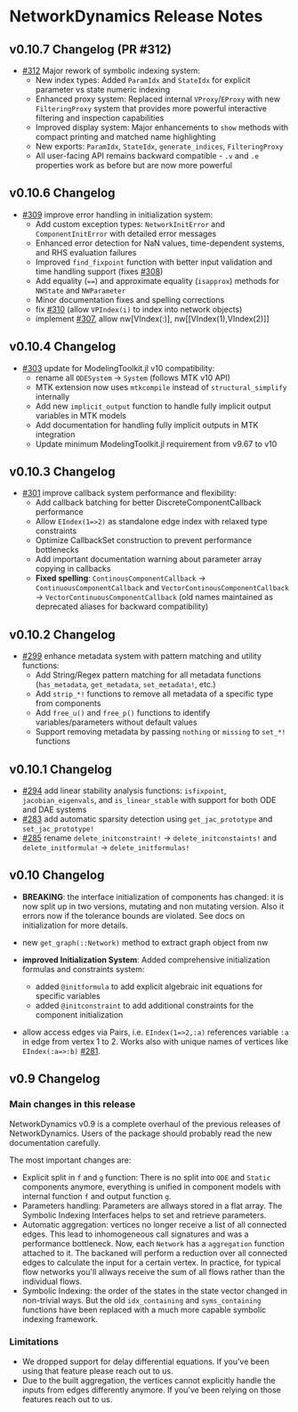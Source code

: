 # NetworkDynamics Release Notes

## v0.10.7 Changelog (PR #312)
- [#312](https://github.com/JuliaDynamics/NetworkDynamics.jl/pull/312) Major rework of symbolic indexing system:
  - New index types: Added `ParamIdx` and `StateIdx` for explicit parameter vs state numeric indexing
  - Enhanced proxy system: Replaced internal `VProxy`/`EProxy` with new `FilteringProxy` system that provides more powerful interactive filtering and inspection capabilities
  - Improved display system: Major enhancements to `show` methods with compact printing and matched name highlighting
  - New exports: `ParamIdx`, `StateIdx`, `generate_indices`, `FilteringProxy`
  - All user-facing API remains backward compatible - `.v` and `.e` properties work as before but are now more powerful

## v0.10.6 Changelog
- [#309](https://github.com/JuliaDynamics/NetworkDynamics.jl/pull/309) improve error handling in initialization system:
  - Add custom exception types: `NetworkInitError` and `ComponentInitError` with detailed error messages
  - Enhanced error detection for NaN values, time-dependent systems, and RHS evaluation failures
  - Improved `find_fixpoint` function with better input validation and time handling support (fixes [#308](https://github.com/JuliaDynamics/NetworkDynamics.jl/pull/308))
  - Add equality (`==`) and approximate equality (`isapprox`) methods for `NWState` and `NWParameter`
  - Minor documentation fixes and spelling corrections
  - fix [#310](https://github.com/JuliaDynamics/NetworkDynamics.jl/pull/310) (allow `VPIndex(i)` to index into network objects)
  - implement [#307](https://github.com/JuliaDynamics/NetworkDynamics.jl/pull/307), allow nw[VIndex(:)], nw[[VIndex(1),VIndex(2)]]

## v0.10.4 Changelog
- [#303](https://github.com/JuliaDynamics/NetworkDynamics.jl/pull/303) update for ModelingToolkit.jl v10 compatibility:
  - rename all `ODESystem` -> `System` (follows MTK v10 API)
  - MTK extension now uses `mtkcompile` instead of `structural_simplify` internally
  - Add new `implicit_output` function to handle fully implicit output variables in MTK models
  - Add documentation for handling fully implicit outputs in MTK integration
  - Update minimum ModelingToolkit.jl requirement from v9.67 to v10

## v0.10.3 Changelog
- [#301](https://github.com/JuliaDynamics/NetworkDynamics.jl/pull/301) improve callback system performance and flexibility:
  - Add callback batching for better DiscreteComponentCallback performance
  - Allow `EIndex(1=>2)` as standalone edge index with relaxed type constraints
  - Optimize CallbackSet construction to prevent performance bottlenecks
  - Add important documentation warning about parameter array copying in callbacks
  - **Fixed spelling**: `ContinousComponentCallback` → `ContinuousComponentCallback` and `VectorContinousComponentCallback` → `VectorContinuousComponentCallback` (old names maintained as deprecated aliases for backward compatibility)

## v0.10.2 Changelog
- [#299](https://github.com/JuliaDynamics/NetworkDynamics.jl/pull/299) enhance metadata system with pattern matching and utility functions:
  - Add String/Regex pattern matching for all metadata functions (`has_metadata`, `get_metadata`, `set_metadata!`, etc.)
  - Add `strip_*!` functions to remove all metadata of a specific type from components
  - Add `free_u()` and `free_p()` functions to identify variables/parameters without default values
  - Support removing metadata by passing `nothing` or `missing` to `set_*!` functions

## v0.10.1 Changelog
- [#294](https://github.com/JuliaDynamics/NetworkDynamics.jl/pull/294) add linear stability analysis functions: `isfixpoint`, `jacobian_eigenvals`, and `is_linear_stable` with support for both ODE and DAE systems
- [#283](https://github.com/JuliaDynamics/NetworkDynamics.jl/pull/283) add automatic sparsity detection using `get_jac_prototype` and `set_jac_prototype!`
- [#285](https://github.com/JuliaDynamics/NetworkDynamics.jl/pull/285) rename `delete_initconstraint!` -> `delete_initconstaints!` and `delete_initformula!` -> `delete_initformulas!`

## v0.10 Changelog
- **BREAKING**: the interface initialization of components has changed: it is now split up in two versions, mutating and non mutating version. Also it errors now if the tolerance bounds are violated. See docs on initialization for more details.

- new `get_graph(::Network)` method to extract graph object from nw
- **improved Initialization System**: Added comprehensive initialization formulas and constraints system:
  - added `@initformula` to add explicit algebraic init equations for specific variables
  - added `@initconstraint` to add additional constraints for the component initialization
- allow access edges via Pairs, i.e. `EIndex(1=>2,:a)` references variable `:a` in edge from vertex 1 to 2. Works also with unique names of vertices like `EIndex(:a=>:b)` [#281](https://github.com/JuliaDynamics/NetworkDynamics.jl/pull/281).

## v0.9 Changelog
### Main changes in this release
NetworkDynamics v0.9 is a complete overhaul of the previous releases of NetworkDynamics.
Users of the package should probably read the new documentation carefully.

The most important changes are:

- Explicit split in `f` and `g` function: There is no split into `ODE` and
  `Static` components anymore, everything is unified in component models with
  internal function `f` and output function `g`.
- Parameters handling: Parameters are allways stored in a flat array. The
  Symbolic Indexing Interfaces helps to set and retrieve parameters.
- Automatic aggregation: vertices no longer receive a list of all connected
  edges. This lead to inhomogeneous call signatures and was a performance
  bottleneck. Now, each `Network` has a `aggregation` function attached to it.
  The backaned will perform a reduction over all connected edges to calculate
  the input for a certain vertex. In practice, for typical flow networks you'll
  allways receive the sum of all flows rather than the individual flows.
- Symbolic Indexing: the order of the states in the state vector changed in
  non-trivial ways. But the old `idx_containing` and `syms_containing` functions
  have been replaced with a much more capable symbolic indexing framework.

### Limitations
- We dropped support for delay differential equations. If you've been using that
  feature please reach out to us.
- Due to the built aggregation, the vertices cannot explicitly handle the inputs
  from edges differently anymore. If you've been relying on those features reach
  out to us.
